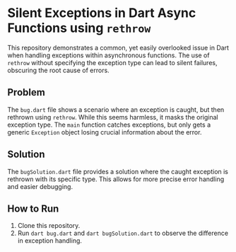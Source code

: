 # Silent Exceptions in Dart Async Functions using `rethrow`

This repository demonstrates a common, yet easily overlooked issue in Dart when handling exceptions within asynchronous functions.  The use of `rethrow` without specifying the exception type can lead to silent failures, obscuring the root cause of errors.

## Problem
The `bug.dart` file shows a scenario where an exception is caught, but then rethrown using `rethrow`.  While this seems harmless, it masks the original exception type.  The `main` function catches exceptions, but only gets a generic `Exception` object losing crucial information about the error.

## Solution
The `bugSolution.dart` file provides a solution where the caught exception is rethrown with its specific type. This allows for more precise error handling and easier debugging.

## How to Run
1. Clone this repository.
2. Run `dart bug.dart` and `dart bugSolution.dart` to observe the difference in exception handling.